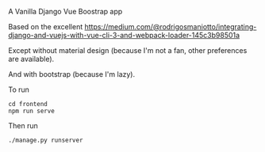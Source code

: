 A Vanilla Django Vue Boostrap app

Based on the excellent
https://medium.com/@rodrigosmaniotto/integrating-django-and-vuejs-with-vue-cli-3-and-webpack-loader-145c3b98501a

Except without material design (because I'm not a fan, other preferences are available).

And with bootstrap (because I'm lazy).

To run 
```
cd frontend
npm run serve
```

Then run

```
./manage.py runserver
```

